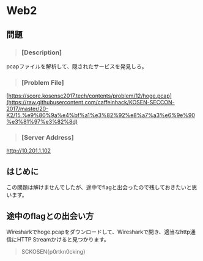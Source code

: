 # Web2
## 問題
> ### [Description]
pcapファイルを解析して、隠されたサービスを発見しろ。

> ### [Problem File]
[https://score.kosensc2017.tech/contents/problem/12/hoge.pcap](https://raw.githubusercontent.com/caffeinhack/KOSEN-SECCON-2017/master/20-K2/15.%e9%80%9a%e4%bf%a1%e3%82%92%e8%a7%a3%e6%9e%90%e3%81%97%e3%82%8d)

> ### [Server Address]
http://10.201.1.102

## はじめに
この問題は解けませんでしたが、途中でflagと出会ったので残しておきたいと思います。

## 途中のflagとの出会い方
Wiresharkでhoge.pcapをダウンロードして、Wiresharkで開き、適当なhttp通信にHTTP Streamかけると見つかります。

> SCKOSEN{p0rtkn0cking}
